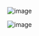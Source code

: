 ![image](https://github.com/user-attachments/assets/358cc8d5-a457-4392-8ed9-6529d5d26dc8)

![image](https://github.com/user-attachments/assets/aa0acfb9-69b0-4c30-808d-1fe91c93b7f8)
